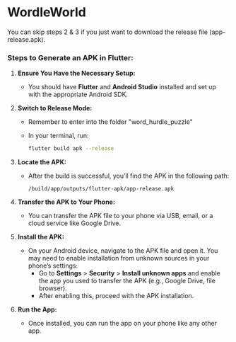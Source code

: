 # WordleWorld
You can skip steps 2 & 3 if you just want to download the release file (app-release.apk).

### Steps to Generate an APK in Flutter:

1. **Ensure You Have the Necessary Setup:**
    - You should have **Flutter** and **Android Studio** installed and set up with the appropriate Android SDK.
2. **Switch to Release Mode:**
    - Remember to enter into the folder "word_hurdle_puzzle" 
    - In your terminal, run:
        
        ```bash
        flutter build apk --release
        ```
        
3. **Locate the APK:**
    - After the build is successful, you’ll find the APK in the following path:
        
        ```arduino
        /build/app/outputs/flutter-apk/app-release.apk
        ```
        
4. **Transfer the APK to Your Phone:**
    - You can transfer the APK file to your phone via USB, email, or a cloud service like Google Drive.
5. **Install the APK:**
    - On your Android device, navigate to the APK file and open it. You may need to enable installation from unknown sources in your phone’s settings:
        - Go to **Settings** > **Security** > **Install unknown apps** and enable the app you used to transfer the APK (e.g., Google Drive, file browser).
        - After enabling this, proceed with the APK installation.
6. **Run the App:**
    - Once installed, you can run the app on your phone like any other app.

